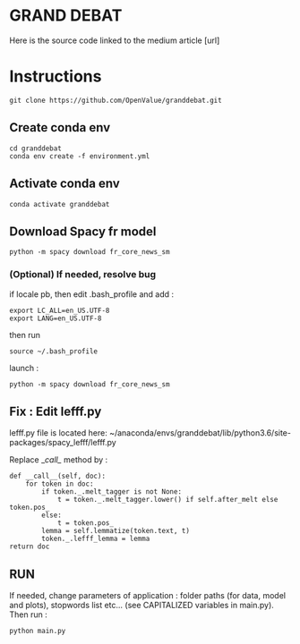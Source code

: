 # GRAND DEBAT

Here is the source code linked to the medium article [url]

# Instructions 
    git clone https://github.com/OpenValue/granddebat.git
## Create conda env
    cd granddebat
    conda env create -f environment.yml  
## Activate conda env
    conda activate granddebat
## Download Spacy fr model
    python -m spacy download fr_core_news_sm   
### (Optional) If needed, resolve bug 
if locale pb, then edit .bash_profile and add :

    export LC_ALL=en_US.UTF-8
    export LANG=en_US.UTF-8
then run 

    source ~/.bash_profile
launch : 

    python -m spacy download fr_core_news_sm

## Fix : Edit lefff.py
lefff.py file is located here: 
~/anaconda/envs/granddebat/lib/python3.6/site-packages/spacy_lefff/lefff.py

Replace __call\__ method by :

    def __call__(self, doc):      
        for token in doc:
            if token._.melt_tagger is not None:
                t = token._.melt_tagger.lower() if self.after_melt else token.pos_
            else:
                t = token.pos_
            lemma = self.lemmatize(token.text, t)
            token._.lefff_lemma = lemma
    return doc

## RUN
If needed, change parameters of application : folder paths (for data, model and plots), stopwords list etc... (see CAPITALIZED variables in main.py).
Then run : 

    python main.py
    
